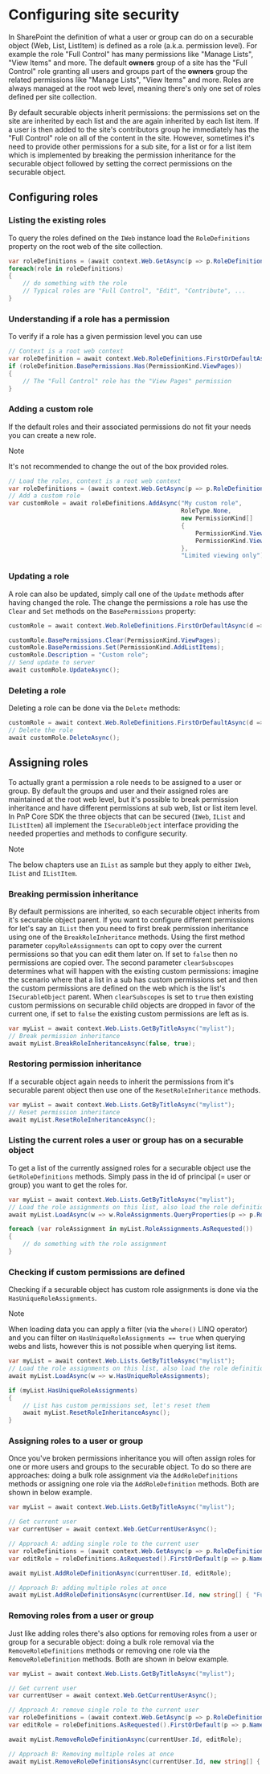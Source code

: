 # Configuring site security

In SharePoint the definition of what a user or group can do on a securable object (Web, List, ListItem) is defined as a role (a.k.a. permission level). For example the role "Full Control" has many permissions like "Manage Lists", "View Items" and more. The default **owners** group of a site has the "Full Control" role granting all users and groups part of the **owners** group the related permissions like "Manage Lists", "View Items" and more. Roles are always managed at the root web level, meaning there's only one set of roles defined per site collection.

By default securable objects inherit permissions: the permissions set on the site are inherited by each list and the are again inherited by each list item. If a user is then added to the site's contributors group he immediately has the "Full Control" role on all of the content in the site. However, sometimes it's need to provide other permissions for a sub site, for a list or for a list item which is implemented by breaking the permission inheritance for the securable object followed by setting the correct permissions on the securable object.

## Configuring roles

### Listing the existing roles

To query the roles defined on the `IWeb` instance load the `RoleDefinitions` property on the root web of the site collection.

```csharp
var roleDefinitions = (await context.Web.GetAsync(p => p.RoleDefinitions)).RoleDefinitions;
foreach(role in roleDefinitions)
{
    // do something with the role
    // Typical roles are "Full Control", "Edit", "Contribute", ...
}
```

### Understanding if a role has a permission

To verify if a role has a given permission level you can use

```csharp
// Context is a root web context
var roleDefinition = await context.Web.RoleDefinitions.FirstOrDefaultAsync(d => d.Name == "Full Control");
if (roleDefinition.BasePermissions.Has(PermissionKind.ViewPages))
{
    // The "Full Control" role has the "View Pages" permission
}
```

### Adding a custom role

If the default roles and their associated permissions do not fit your needs you can create a new role.

> [!Note]
> It's not recommended to change the out of the box provided roles.

```csharp
// Load the roles, context is a root web context
var roleDefinitions = (await context.Web.GetAsync(p => p.RoleDefinitions)).RoleDefinitions;
// Add a custom role
var customRole = await roleDefinitions.AddAsync("My custom role", 
                                                RoleType.None, 
                                                new PermissionKind[] 
                                                { 
                                                    PermissionKind.ViewPages, 
                                                    PermissionKind.ViewListItems 
                                                }, 
                                                "Limited viewing only");
```

### Updating a role

A role can also be updated, simply call one of the `Update` methods after having changed the role. The change the permissions a role has use the `Clear` and `Set` methods on the `BasePermissions` property:

```csharp
customRole = await context.Web.RoleDefinitions.FirstOrDefaultAsync(d => d.Name == "My custom role");

customRole.BasePermissions.Clear(PermissionKind.ViewPages);
customRole.BasePermissions.Set(PermissionKind.AddListItems);
customRole.Description = "Custom role";
// Send update to server
await customRole.UpdateAsync();
```

### Deleting a role

Deleting a role can be done via the `Delete` methods:

```csharp
customRole = await context.Web.RoleDefinitions.FirstOrDefaultAsync(d => d.Name == "My custom role");
// Delete the role
await customRole.DeleteAsync();
```

## Assigning roles

To actually grant a permission a role needs to be assigned to a user or group. By default the groups and user and their assigned roles are maintained at the root web level, but it's possible to break permission inheritance and have different permissions at sub web, list or list item level. In PnP Core SDK the three objects that can be secured (`IWeb`, `IList` and `IListItem`) all implement the `ISecurableObject` interface providing the needed properties and methods to configure security.

> [!Note]
> The below chapters use an `IList` as sample but they apply to either `IWeb`, `IList` and `IListItem`.

### Breaking permission inheritance

By default permissions are inherited, so each securable object inherits from it's securable object parent. If you want to configure different permissions for let's say an `IList` then you need to first break permission inheritance using one of the `BreakRoleInheritance` methods. Using the first method parameter `copyRoleAssignments` can opt to copy over the current permissions so that you can edit them later on. If set to `false` then no permissions are copied over. The second parameter `clearSubscopes` determines what will happen with the existing custom permissions: imagine the scenario where that a list in a sub has custom permissions set and then the custom permissions are defined on the web which is the list's `ISecurableObject` parent. When `clearSubscopes` is set to `true` then existing custom permissions on securable child objects are dropped in favor of the current one, if set to `false` the existing custom permissions are left as is.

```csharp
var myList = await context.Web.Lists.GetByTitleAsync("mylist");
// Break permission inheritance
await myList.BreakRoleInheritanceAsync(false, true);
```

### Restoring permission inheritance

If a securable object again needs to inherit the permissions from it's securable parent object then use one of the `ResetRoleInheritance` methods.

```csharp
var myList = await context.Web.Lists.GetByTitleAsync("mylist");
// Reset permission inheritance
await myList.ResetRoleInheritanceAsync();
```

### Listing the current roles a user or group has on a securable object

To get a list of the currently assigned roles for a securable object use the `GetRoleDefinitions` methods. Simply pass in the id of principal (= user or group) you want to get the roles for.

```csharp
var myList = await context.Web.Lists.GetByTitleAsync("mylist");
// Load the role assignments on this list, also load the role definitions
await myList.LoadAsync(w => w.RoleAssignments.QueryProperties(p => p.RoleDefinitions));

foreach (var roleAssignment in myList.RoleAssignments.AsRequested())
{
    // do something with the role assignment
}
```

### Checking if custom permissions are defined

Checking if a securable object has custom role assignments is done via the `HasUniqueRoleAssignments`.

> [!Note]
> When loading data you can apply a filter (via the `where()` LINQ operator) and you can filter on `HasUniqueRoleAssignments == true` when querying webs and lists, however this is not possible when querying list items.

```csharp
var myList = await context.Web.Lists.GetByTitleAsync("mylist");
// Load the role assignments on this list, also load the role definitions
await myList.LoadAsync(w => w.HasUniqueRoleAssignments);

if (myList.HasUniqueRoleAssignments)
{
    // List has custom permissions set, let's reset them
    await myList.ResetRoleInheritanceAsync();
}
```

### Assigning roles to a user or group

Once you've broken permissions inheritance you will often assign roles for one or more users and groups to the securable object. To do so there are approaches: doing a bulk role assignment via the `AddRoleDefinitions` methods or assigning one role via the `AddRoleDefinition` methods. Both are shown in below example.

```csharp
var myList = await context.Web.Lists.GetByTitleAsync("mylist");

// Get current user
var currentUser = await context.Web.GetCurrentUserAsync();

// Approach A: adding single role to the current user
var roleDefinitions = (await context.Web.GetAsync(p => p.RoleDefinitions)).RoleDefinitions;
var editRole = roleDefinitions.AsRequested().FirstOrDefault(p => p.Name == "Edit");

await myList.AddRoleDefinitionAsync(currentUser.Id, editRole);

// Approach B: adding multiple roles at once
await myList.AddRoleDefinitionsAsync(currentUser.Id, new string[] { "Full Control", "Edit" });
```

### Removing roles from a user or group

Just like adding roles there's also options for removing roles from a user or group for a securable object: doing a bulk role removal via the `RemoveRoleDefinitions` methods or removing one role via the `RemoveRoleDefinition` methods. Both are shown in below example.

```csharp
var myList = await context.Web.Lists.GetByTitleAsync("mylist");

// Get current user
var currentUser = await context.Web.GetCurrentUserAsync();

// Approach A: remove single role to the current user
var roleDefinitions = (await context.Web.GetAsync(p => p.RoleDefinitions)).RoleDefinitions;
var editRole = roleDefinitions.AsRequested().FirstOrDefault(p => p.Name == "Edit");

await myList.RemoveRoleDefinitionAsync(currentUser.Id, editRole);

// Approach B: Removing multiple roles at once
await myList.RemoveRoleDefinitionsAsync(currentUser.Id, new string[] { "Full Control", "Edit" });
```
